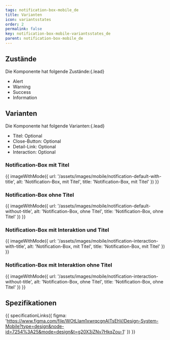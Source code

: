 ```yaml
---
tags: notification-box-mobile_de
title: Varianten
icon: variantsstates
order: 2
permalink: false  
key: notification-box-mobile-variantsstates_de
parent: notification-box-mobile_de
---
```


## Zustände
Die Komponente hat folgende Zustände:{.lead}

* Alert
* Warning
* Success
* Information

## Varianten
Die Komponente hat folgende Varianten:{.lead}

* Titel: Optional
* Close-Button: Optional
* Detail-Link: Optional
* Interaction: Optional

### Notification-Box mit Titel
{{ imageWithMode({
  url: '/assets/images/mobile/notification-default-with-title',
  alt: 'Notification-Box, mit Titel',
  title: 'Notification-Box, mit Titel'
}) }}

### Notification-Box ohne Titel
{{ imageWithMode({
  url: '/assets/images/mobile/notification-default-without-title',
  alt: 'Notification-Box, ohne Titel',
  title: 'Notification-Box, ohne Titel'
}) }}

### Notification-Box mit Interaktion und Titel
{{ imageWithMode({
  url: '/assets/images/mobile/notification-interaction-with-title',
  alt: 'Notification-Box, mit Titel',
  title: 'Notification-Box, mit Titel'
}) }}

### Notification-Box mit Interaktion ohne Titel
{{ imageWithMode({
  url: '/assets/images/mobile/notification-interaction-without-title',
  alt: 'Notification-Box, ohne Titel',
  title: 'Notification-Box, ohne Titel'
}) }}

## Spezifikationen
{{ specificationLinks({
  figma: 'https://www.figma.com/file/WOtLIam1xwrqcgnAITsEhV/Design-System-Mobile?type=design&node-id=7254%3A25&mode=design&t=g20X3jZNv7HkqZou-1'
}) }}
